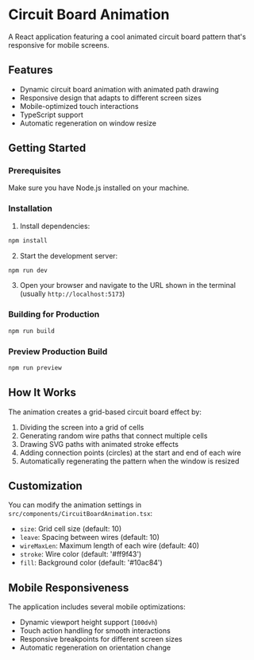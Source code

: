 # Circuit Board Animation

A React application featuring a cool animated circuit board pattern that's responsive for mobile screens.

## Features

- Dynamic circuit board animation with animated path drawing
- Responsive design that adapts to different screen sizes
- Mobile-optimized touch interactions
- TypeScript support
- Automatic regeneration on window resize

## Getting Started

### Prerequisites

Make sure you have Node.js installed on your machine.

### Installation

1. Install dependencies:
```bash
npm install
```

2. Start the development server:
```bash
npm run dev
```

3. Open your browser and navigate to the URL shown in the terminal (usually `http://localhost:5173`)

### Building for Production

```bash
npm run build
```

### Preview Production Build

```bash
npm run preview
```

## How It Works

The animation creates a grid-based circuit board effect by:

1. Dividing the screen into a grid of cells
2. Generating random wire paths that connect multiple cells
3. Drawing SVG paths with animated stroke effects
4. Adding connection points (circles) at the start and end of each wire
5. Automatically regenerating the pattern when the window is resized

## Customization

You can modify the animation settings in `src/components/CircuitBoardAnimation.tsx`:

- `size`: Grid cell size (default: 10)
- `leave`: Spacing between wires (default: 10)
- `wireMaxLen`: Maximum length of each wire (default: 40)
- `stroke`: Wire color (default: '#ff9f43')
- `fill`: Background color (default: '#10ac84')

## Mobile Responsiveness

The application includes several mobile optimizations:

- Dynamic viewport height support (`100dvh`)
- Touch action handling for smooth interactions
- Responsive breakpoints for different screen sizes
- Automatic regeneration on orientation change 